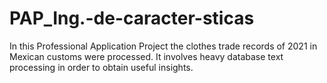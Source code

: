 # PAP_Ing.-de-caracter-sticas
In this Professional Application Project the clothes trade records of 2021 in Mexican customs were processed. 
It involves heavy database text processing in order to obtain useful insights.
